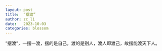 ```yaml
---
layout: post
title:  “摆渡”
author: zc_li
date:   2023-10-03
categories: blossom
---
```


“摆渡”，一摆一渡，摆的是自己，渡的是别人，渡人即渡己，故摆能渡天下人。